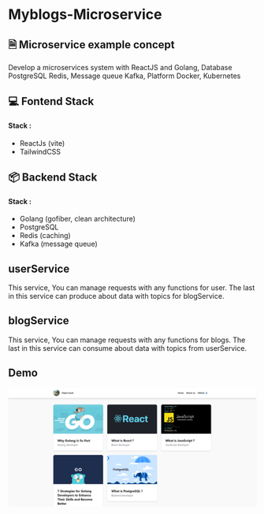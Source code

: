 # Myblogs-Microservice

## 🗎 Microservice example concept
Develop a microservices system with ReactJS and Golang, Database PostgreSQL Redis, Message queue Kafka, Platform Docker, Kubernetes
## 💻 Fontend Stack
#### Stack : 
-  ReactJs (vite)
- TailwindCSS

## 📦 Backend Stack
#### Stack : 
-  Golang (gofiber, clean architecture)
- PostgreSQL
- Redis (caching)
- Kafka (message queue)

## userService

This service, You can manage requests with any functions for user. The last in this service can produce about data with topics for blogService.

## blogService

This service, You can manage requests with any functions for blogs. The last in this service can consume about data with topics from userService.

## Demo
![alt text](image.png)

